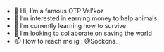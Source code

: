 - 👋 Hi, I’m a famous OTP Vel'koz
- 👀 I’m interested in earning money to help animals
- 🌱 I’m currently learning how to survive
- 💞️ I’m looking to collaborate on saving the world
- 📫 How to reach me ig : @Sockona_
